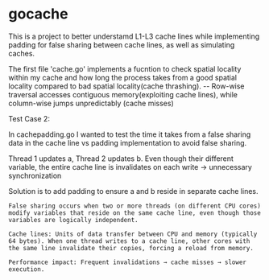 # gocache

This is a project to better understamd L1-L3 cache lines while implementing padding for false sharing between cache lines, as well as simulating caches.

The first file 'cache.go' implements a fucntion to check spatial locality within my cache and how long the process takes from a good spatial locality compared to bad spatial locality(cache thrashing).
-- Row-wise traversal accesses contiguous memory(exploiting cache lines), while column-wise jumps unpredictably (cache misses)

Test Case 2:

In cachepadding.go I wanted to test the time it takes from a false sharing data in the cache line vs padding implementation to avoid false sharing.

Thread 1 updates a, Thread 2 updates b.
Even though their different variable, the entire cache line is invalidates on each write -> unnecessary synchronization

Solution is to add padding to ensure a and b reside in separate cache lines.

    False sharing occurs when two or more threads (on different CPU cores) modify variables that reside on the same cache line, even though those variables are logically independent.

    Cache lines: Units of data transfer between CPU and memory (typically 64 bytes). When one thread writes to a cache line, other cores with the same line invalidate their copies, forcing a reload from memory.

    Performance impact: Frequent invalidations → cache misses → slower execution.
